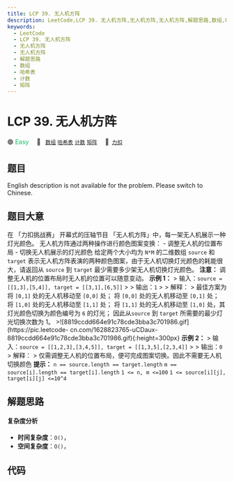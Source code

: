 ```yaml
---
title: LCP 39. 无人机方阵
description: LeetCode,LCP 39. 无人机方阵,无人机方阵,无人机方阵,解题思路,数组,哈希表,计数,矩阵
keywords:
  - LeetCode
  - LCP 39. 无人机方阵
  - 无人机方阵
  - 无人机方阵
  - 解题思路
  - 数组
  - 哈希表
  - 计数
  - 矩阵
---
```


# LCP 39. 无人机方阵

🟢 <font color=#15bd66>Easy</font>&emsp; 🔖&ensp; [`数组`](/tag/array.md) [`哈希表`](/tag/hash-table.md) [`计数`](/tag/counting.md) [`矩阵`](/tag/matrix.md)&emsp; 🔗&ensp;[`力扣`](https://leetcode.cn/problems/0jQkd0)

## 题目

English description is not available for the problem. Please switch to
Chinese.


## 题目大意

在 「力扣挑战赛」 开幕式的压轴节目 「无人机方阵」中，每一架无人机展示一种灯光颜色。 无人机方阵通过两种操作进行颜色图案变换： \- 调整无人机的位置布局
\- 切换无人机展示的灯光颜色 给定两个大小均为 `N*M` 的二维数组 `source` 和 `target`
表示无人机方阵表演的两种颜色图案，由于无人机切换灯光颜色的耗能很大，请返回从 `source` 到 `target` 最少需要多少架无人机切换灯光颜色。
**注意：** 调整无人机的位置布局时无人机的位置可以随意变动。 **示例 1：** > 输入：`source = [[1,3],[5,4]],
target = [[3,1],[6,5]]` > > 输出：`1` > > 解释： > 最佳方案为 将 `[0,1]` 处的无人机移动至 `[0,0]`
处； 将 `[0,0]` 处的无人机移动至 `[0,1]` 处； 将 `[1,0]` 处的无人机移动至 `[1,1]` 处； 将 `[1,1]`
处的无人机移动至 `[1,0]` 处，其灯光颜色切换为颜色编号为 `6` 的灯光； 因此从`source` 到 `target` 所需要的最少灯光切换次数为
1。 >![8819ccdd664e91c78cde3bba3c701986.gif](https://pic.leetcode-
cn.com/1628823765-uCDaux-8819ccdd664e91c78cde3bba3c701986.gif){:height=300px}
**示例 2：** > 输入：`source = [[1,2,3],[3,4,5]], target = [[1,3,5],[2,3,4]]` > >
输出：`0` > 解释： > 仅需调整无人机的位置布局，便可完成图案切换。因此不需要无人机切换颜色 **提示：** `n == source.length
== target.length` `m == source[i].length == target[i].length` `1 <= n, m
<=100` `1 <= source[i][j], target[i][j] <=10^4`


## 解题思路

#### 复杂度分析

- **时间复杂度**：`O()`，
- **空间复杂度**：`O()`，

## 代码

```javascript

```